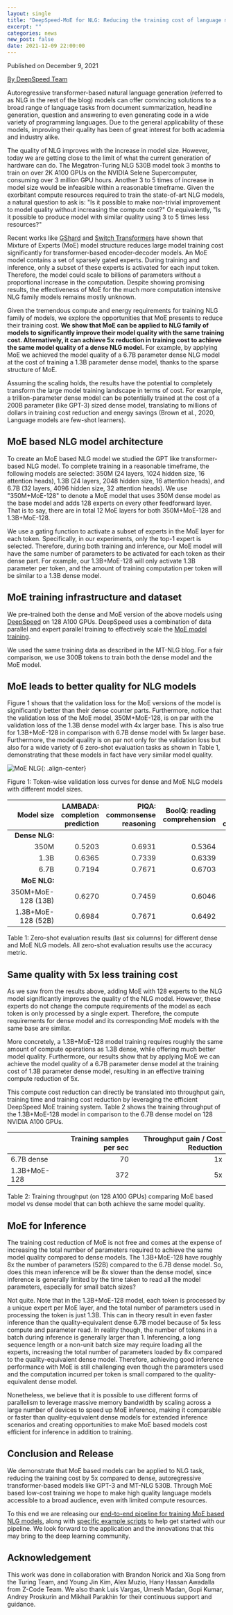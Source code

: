 ```yaml
---
layout: single
title: "DeepSpeed-MoE for NLG: Reducing the training cost of language models by 5 times"
excerpt: ""
categories: news
new_post: false
date: 2021-12-09 22:00:00
---
```


Published on December 9, 2021

[By DeepSpeed Team](https://www.microsoft.com/en-us/research/project/deepspeed/people/)

Autoregressive transformer-based natural language generation (referred to as
NLG in the rest of the blog) models can offer convincing solutions to a broad
range of language tasks from document summarization, headline generation,
question and answering to even generating code in a wide variety of programming
languages. Due to the general applicability of these models, improving their
quality has been of great interest for both academia and industry alike.

The quality of NLG improves with the increase in model size. However, today we
are getting close to the limit of what the current generation of hardware can
do. The Megatron-Turing NLG 530B model took 3 months to train on over 2K A100
GPUs on the NVIDIA Selene Supercomputer, consuming over 3 million GPU hours.
Another 3 to 5 times of increase in model size would be infeasible within a
reasonable timeframe.  Given the exorbitant compute resources required to train
the state-of-art NLG models, a natural question to ask is: "Is it possible to
make non-trivial improvement to model quality without increasing the compute
cost?"  Or equivalently, "Is it possible to produce model with similar quality
using 3 to 5 times less resources?"

Recent works like [GShard](https://arxiv.org/abs/2006.16668) and [Switch
Transformers](https://arxiv.org/abs/2101.03961) have shown that Mixture of
Experts (MoE) model structure reduces large model training cost significantly
for transformer-based encoder-decoder models. An MoE model contains a set of
sparsely gated experts. During training and inference, only a subset of these
experts is activated for each input token. Therefore, the model could scale to
billions of parameters without a proportional increase in the computation.
Despite showing promising results, the effectiveness of MoE for the much more
computation intensive NLG family models remains mostly unknown.

Given the tremendous compute and energy requirements for training NLG family of
models, we explore the opportunities that MoE presents to reduce their training
cost. **We show that MoE can be applied to NLG family of models to significantly
improve their model quality with the same training cost. Alternatively, it can
achieve 5x reduction in training cost to achieve the same model quality of a
dense NLG model.** For example, by applying MoE we achieved the model quality of
a 6.7B parameter dense NLG model at the cost of training a 1.3B parameter dense
model, thanks to the sparse structure of MoE.

Assuming the scaling holds, the results have the potential to completely
transform the large model training landscape in terms of cost. For example, a
trillion-parameter dense model can be potentially trained at the cost of a 200B
parameter (like GPT-3) sized dense model, translating to millions of dollars in
training cost reduction and energy savings (Brown et al., 2020, Language models
are few-shot learners).

## MoE based NLG model architecture

To create an MoE based NLG model we studied the GPT like transformer-based NLG
model. To complete training in a reasonable timeframe, the following models are
selected: 350M (24 layers, 1024 hidden size, 16 attention heads), 1.3B (24
layers, 2048 hidden size, 16 attention heads), and 6.7B (32 layers, 4096 hidden
size, 32 attention heads). We use "350M+MoE-128" to denote a MoE model
that uses 350M dense model as the base model and adds 128 experts on every
other feedforward layer.  That is to say, there are in total 12 MoE layers for
both 350M+MoE-128 and 1.3B+MoE-128.

We use a gating function to activate a subset of experts in the MoE layer for
each token. Specifically, in our experiments, only the top-1 expert is
selected. Therefore, during both training and inference, our MoE model will
have the same number of parameters to be activated for each token as their
dense part. For example, our 1.3B+MoE-128 will only activate 1.3B parameter per
token, and the amount of training computation per token will be similar to a
1.3B dense model.

## MoE training infrastructure and dataset

We pre-trained both the dense and MoE version of the above models using
[DeepSpeed](http://deepspeed.ai) on 128 A100 GPUs. DeepSpeed uses a
combination of data parallel and expert parallel training to effectively scale
the [MoE model training](https://www.microsoft.com/en-us/research/blog/deepspeed-powers-8x-larger-moe-model-training-with-high-performance/).

We used the same training data as described in the MT-NLG blog. For a fair
comparison, we use 300B tokens to train both the dense model and the MoE model.

## MoE leads to better quality for NLG models

Figure 1 shows that the validation loss for the MoE versions of the model is
significantly better than their dense counter parts. Furthermore, notice that
the validation loss of the MoE model, 350M+MoE-128, is on par with the
validation loss of the 1.3B dense model with 4x larger base.  This is also true
for 1.3B+MoE-128 in comparison with 6.7B dense model with 5x larger base.
Furthermore, the model quality is on par not only for the validation loss but
also for a wide variety of 6 zero-shot evaluation tasks as shown in Table 1,
demonstrating that these models in fact have very similar model quality.

![MoE NLG](/assets/images/moe-nlg.png){: .align-center}

Figure 1: Token-wise validation loss curves for dense and MoE NLG models with different model sizes.

Model size | LAMBADA: completion prediction | PIQA: commonsense reasoning | BoolQ: reading comprehension | RACE-h: reading comprehension | TriviaQA: question answering | WebQs: question answering
---: | ---: | ---: | ---: | ---: | ---: | ---:
| **Dense NLG:** | | | | | | |
| 350M | 0.5203 | 0.6931 | 0.5364 | 0.3177 | 0.0321 | 0.0157 |
| 1.3B | 0.6365 | 0.7339 | 0.6339 | 0.3560 | 0.1005 | 0.0325 |
| 6.7B | 0.7194 | 0.7671 | 0.6703 | 0.3742 | 0.2347 | 0.0512 |
| **MoE NLG:** | | | | | | |
| 350M+MoE-128 (13B) | 0.6270 | 0.7459 | 0.6046 | 0.3560 | 0.1658 | 0.0517 |
| 1.3B+MoE-128 (52B) | 0.6984 | 0.7671 | 0.6492 | 0.3809 | 0.3129 | 0.0719 |

Table 1: Zero-shot evaluation results (last six columns) for different dense and MoE NLG models. All zero-shot evaluation results use the accuracy metric.

## Same quality with 5x less training cost

As we saw from the results above, adding MoE with 128 experts to the NLG model
significantly improves the quality of the NLG model. However, these experts do
not change the compute requirements of the model as each token is only
processed by a single expert. Therefore, the compute requirements for dense
model and its corresponding MoE models with the same base are similar.

More concretely, a 1.3B+MoE-128  model training requires roughly the same
amount of compute operations as 1.3B dense, while offering much better model
quality. Furthermore, our results show that by applying MoE we can achieve the
model quality of a 6.7B parameter dense model at the training cost of 1.3B
parameter dense model, resulting in an effective training compute reduction of
5x.

This compute cost reduction can directly be translated into throughput gain,
training time and training cost reduction by leveraging the efficient DeepSpeed
MoE training system. Table 2 shows the training throughput of the 1.3B+MoE-128
model in comparison to the 6.7B dense model on 128 NVIDIA A100 GPUs.

| | Training samples per sec | Throughput gain / Cost Reduction
| --- | ---: | ---:
| 6.7B dense | 70 | 1x
| 1.3B+MoE-128 | 372 | 5x

Table 2: Training throughput (on 128 A100 GPUs) comparing MoE based model vs dense model that can both achieve the same model quality.

## MoE for Inference

The training cost reduction of MoE is not free and comes at the expense of
increasing the total number of parameters required to achieve the same model
quality compared to dense models. The 1.3B+MoE-128 have roughly 8x the number
of parameters (52B) compared to the 6.7B  dense model. So, does this mean
inference will be 8x slower than the dense model, since inference is generally
limited by the time taken to read all the model parameters, especially for
small batch sizes?

Not quite. Note that in the 1.3B+MoE-128 model, each token is processed by a
unique expert per MoE layer, and the total number of parameters used in
processing the token is just 1.3B. This can in theory  result in even faster
inference than the quality-equivalent dense 6.7B model because of 5x less
compute and parameter read. In reality though, the number of tokens in a batch
during inference is generally larger than 1. Inferencing, a long sequence
length or a non-unit batch size may require loading all the experts, increasing
the total number of parameters loaded by 8x compared to the quality-equivalent
dense model. Therefore, achieving good inference performance with MoE is still
challenging even though the parameters used and the computation incurred per
token is small compared to the quality-equivalent dense model.

Nonetheless, we believe that it is possible to use different forms of
parallelism to leverage massive memory bandwidth by scaling across a large
number of devices to speed up MoE inference, making it comparable or faster
than quality-equivalent dense models for extended inference scenarios and
creating opportunities to make MoE based models cost efficient for inference in
addition to training.

## Conclusion and Release

We demonstrate that MoE based models can be applied to NLG task, reducing the
training cost by 5x compared to dense, autoregressive transformer-based models
like GPT-3 and MT-NLG 530B. Through MoE based low-cost training we hope to make
high quality language models accessible to a broad audience, even with limited
compute resources.

To this end we are releasing our [end-to-end pipeline for training MoE based
NLG models](https://github.com/microsoft/Megatron-DeepSpeed/tree/moe-training),
along with [specific example
scripts](https://github.com/microsoft/Megatron-DeepSpeed/tree/moe-training/examples/MoE)
to help get started with our pipeline.  We look forward to the application and
the innovations that this may bring to the deep learning community.

## Acknowledgement

This work was done in collaboration with Brandon Norick and Xia Song from the
Turing Team, and Young Jin Kim, Alex Muzio, Hany Hassan Awadalla from Z-Code
Team. We also thank Luis Vargas, Umesh Madan, Gopi Kumar, Andrey Proskurin and
Mikhail Parakhin for their continuous support and guidance.
